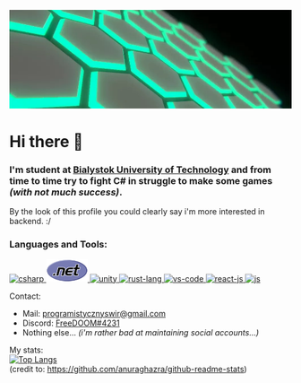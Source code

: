 ![alt text](Icon_Deflector_7.jpg)

# Hi there 👋

### I'm student at [Bialystok University of Technology](https://pb.edu.pl/en/) and from time to time try to fight C# in struggle to make some games _(with not much success)_.

By the look of this profile you could clearly say i'm more interested in backend. :/

<h3 align="left">Languages and Tools:</h3>
<p align="left">
  <a href="https://docs.microsoft.com/pl-pl/dotnet/csharp/" target="_blank"> <img src="https://develop.spacemacs.org/layers/+lang/csharp/img/csharp.png" alt="csharp" height="40"/> </a>
  <a href="https://dotnet.microsoft.com/" target="_blank"> <img src="https://raw.githubusercontent.com/mkrl/misbrands/a42bdd3c686d7122b778f85090183e7f4eddf685/dotnet.svg" alt="dotnet" height="40"/> </a> 
  <a href="https://unity.com/" target="_blank"> <img src="https://www.vectorlogo.zone/logos/unity3d/unity3d-icon.svg" alt="unity" height="40"/> </a>
  <a href="https://www.rust-lang.org/" target="_blank"> <img src="https://github.com/mkrl/misbrands/blob/master/rust.svg" alt="rust-lang" height="40"/> </a>
  <a href="https://code.visualstudio.com/" target="_blank"> <img src="https://github.com/mkrl/misbrands/blob/master/vscode.svg" alt="vs-code" height="40"/> </a>
  <a href="https://reactjs.org/" target="_blank"> <img src="https://github.com/mkrl/misbrands/blob/master/react.svg" alt="react-js" height="40"/> </a>
  <a href="https://www.typescriptlang.org/" target="_blank"> <img src="https://github.com/mkrl/misbrands/blob/master/javascript.svg" alt="js" height="40"/> </a>
</p>

Contact:
- Mail: programistycznyswir@gmail.com
- Discord: [FreeDOOM#4231](https://discordapp.com/channels/@FreeDOOM/4231/)
- Nothing else... _(i'm rather bad at maintaining social accounts...)_
  
My stats:  
[![Top Langs](https://github-readme-stats.vercel.app/api/top-langs/?username=ProgramistycznySwir)](https://github.com/anuraghazra/github-readme-stats)  
(credit to: https://github.com/anuraghazra/github-readme-stats)
<!--
**ProgramistycznySwir/ProgramistycznySwir** is a ✨ _special_ ✨ repository because its `README.md` (this file) appears on your GitHub profile.

Here are some ideas to get you started:

- 🔭 I’m currently working on ...
- 🌱 I’m currently learning ...
- 👯 I’m looking to collaborate on ...
- 🤔 I’m looking for help with ...
- 💬 Ask me about ...
- 📫 How to reach me: ...
- 😄 Pronouns: ...
- ⚡ Fun fact: ...
-->
